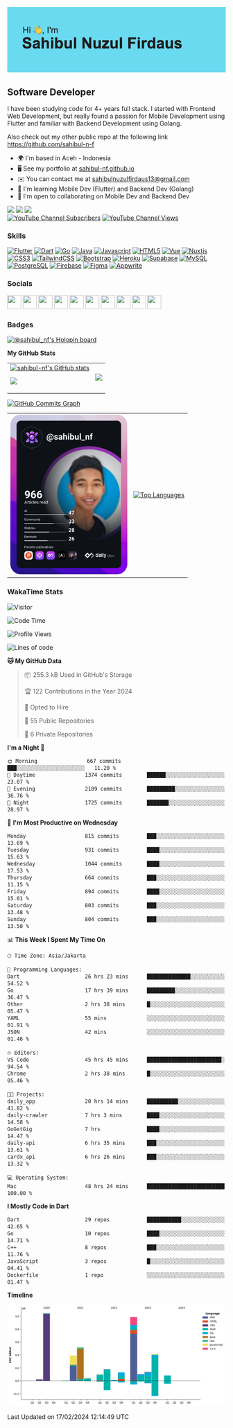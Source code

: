 <!-- Hi <img src="https://raw.githubusercontent.com/MartinHeinz/MartinHeinz/master/wave.gif" width="30px">, my name is Sahibul Nuzul Firdaus -->
<!-- ====================================== -->

![Header](https://github.com/sahibul-nf/sahibul-nf/blob/main/header.png)

Software Developer
-----------------

I have been studying code for 4+ years full stack. I started with Frontend Web Development, but really found a passion for Mobile Development using Flutter and familiar with Backend Development using Golang.

Also check out my other public repo at the following link <a href="https://github.com/sahibul-n-f">https://github.com/sahibul-n-f<a/>
<br/>
  
* 🌍  I'm based in Aceh - Indonesia
* 🖥️  See my portfolio at [sahibul-nf.github.io](http://sahibul-nf.github.io/)
* ✉️  You can contact me at [sahibulnuzulfirdaus13@gmail.com](mailto:sahibulnuzulfirdaus13@gmail.com)
* 🧠  I'm learning Mobile Dev (Flutter) and Backend Dev (Golang)
* 🤝  I'm open to collaborating on Mobile Dev and Backend Dev

<a href="https://www.twitter.com/sahibul_nf" target="_blank" rel="noreferrer"><img
src="https://img.shields.io/twitter/follow/sahibul_nf?logo=twitter&style=for-the-badge&color=0891b2&labelColor=1c1917"
/></a>
<a href="https://www.github.com/sahibul-nf" target="_blank" rel="noreferrer"><img
src="https://img.shields.io/github/followers/sahibul-nf?logo=github&style=for-the-badge&color=0891b2&labelColor=1c1917" /></a>
<a href="https://www.github.com/sahibul-nf" target="_blank" rel="noreferrer"><img
src="https://img.shields.io/github/stars/sahibul-nf?logo=github&style=for-the-badge&color=0891b2&labelColor=1c1917" /></a>
<br/>
<a href="https://www.youtube.com/channel/UCdWVhgD6M7D5DhwT0jfFITw?sub_confirmation=1">
    <img alt="YouTube Channel Subscribers" title="Youtube Subscribers" src="https://staging.shields.io/youtube/channel/subscribers/UCdWVhgD6M7D5DhwT0jfFITw?logo=youtube&style=for-the-badge&color=0891b2&labelColor=1c1917"></a>
<a href="https://www.youtube.com/channel/UCdWVhgD6M7D5DhwT0jfFITw">
    <img alt="YouTube Channel Views" title="Youtube Views" src="https://staging.shields.io/youtube/channel/views/UCdWVhgD6M7D5DhwT0jfFITw?logo=Youtube&style=for-the-badge&color=0891b2&labelColor=1c1917"></a> 

### Skills

<p align="left">
<a href="https://flutter.dev/" target="_blank" rel="noreferrer"><img src="https://raw.githubusercontent.com/danielcranney/readme-generator/main/public/icons/skills/flutter-colored.svg" width="36" height="36" alt="Flutter" /></a>
<a href="https://go.dev/doc/" target="_blank" rel="noreferrer"><img src="https://raw.githubusercontent.com/danielcranney/readme-generator/main/public/icons/skills/dart-colored.svg" width="36" height="36" alt="Dart" /></a>
<a href="https://go.dev/doc/" target="_blank" rel="noreferrer"><img src="https://raw.githubusercontent.com/danielcranney/readme-generator/main/public/icons/skills/go-colored.svg" width="36" height="36" alt="Go" /></a>
<a href="https://www.oracle.com/java/" target="_blank" rel="noreferrer"><img src="https://raw.githubusercontent.com/danielcranney/readme-generator/main/public/icons/skills/java-colored.svg" width="36" height="36" alt="Java" /></a>
<a href="https://developer.mozilla.org/en-US/docs/Web/JavaScript" target="_blank" rel="noreferrer"><img src="https://raw.githubusercontent.com/danielcranney/readme-generator/main/public/icons/skills/javascript-colored.svg" width="36" height="36" alt="Javascript" /></a>
<a href="https://developer.mozilla.org/en-US/docs/Glossary/HTML5" target="_blank" rel="noreferrer"><img src="https://raw.githubusercontent.com/danielcranney/readme-generator/main/public/icons/skills/html5-colored.svg" width="36" height="36" alt="HTML5" /></a>
<a href="https://vuejs.org/" target="_blank" rel="noreferrer"><img src="https://raw.githubusercontent.com/danielcranney/readme-generator/main/public/icons/skills/vuejs-colored.svg" width="36" height="36" alt="Vue" /></a>
<a href="https://nuxtjs.org/" target="_blank" rel="noreferrer"><img src="https://raw.githubusercontent.com/danielcranney/readme-generator/main/public/icons/skills/nuxtjs-colored.svg" width="36" height="36" alt="Nuxtjs" /></a>
<a href="https://www.w3.org/TR/CSS/#css" target="_blank" rel="noreferrer"><img src="https://raw.githubusercontent.com/danielcranney/readme-generator/main/public/icons/skills/css3-colored.svg" width="36" height="36" alt="CSS3" /></a>
<a href="https://tailwindcss.com/" target="_blank" rel="noreferrer"><img src="https://raw.githubusercontent.com/danielcranney/readme-generator/main/public/icons/skills/tailwindcss-colored.svg" width="36" height="36" alt="TailwindCSS" /></a>
<a href="https://getbootstrap.com/" target="_blank" rel="noreferrer"><img src="https://raw.githubusercontent.com/danielcranney/readme-generator/main/public/icons/skills/bootstrap-colored.svg" width="36" height="36" alt="Bootstrap" /></a>
<a href="https://www.heroku.com/" target="_blank" rel="noreferrer"><img src="https://raw.githubusercontent.com/danielcranney/readme-generator/main/public/icons/skills/heroku-colored.svg" width="36" height="36" alt="Heroku" /></a>
<a href="https://supabase.io/" target="_blank" rel="noreferrer"><img src="https://raw.githubusercontent.com/danielcranney/readme-generator/main/public/icons/skills/supabase-colored.svg" width="36" height="36" alt="Supabase" /></a>
<a href="https://www.mysql.com/" target="_blank" rel="noreferrer"><img src="https://raw.githubusercontent.com/danielcranney/readme-generator/main/public/icons/skills/mysql-colored.svg" width="36" height="36" alt="MySQL" /></a>
<a href="https://www.postgresql.org/" target="_blank" rel="noreferrer"><img src="https://raw.githubusercontent.com/danielcranney/readme-generator/main/public/icons/skills/postgresql-colored.svg" width="36" height="36" alt="PostgreSQL" /></a>
<a href="https://firebase.google.com/" target="_blank" rel="noreferrer"><img src="https://raw.githubusercontent.com/danielcranney/readme-generator/main/public/icons/skills/firebase-colored.svg" width="36" height="36" alt="Firebase" /></a>
<a href="https://www.figma.com/" target="_blank" rel="noreferrer"><img src="https://raw.githubusercontent.com/danielcranney/readme-generator/main/public/icons/skills/figma-colored.svg" width="36" height="36" alt="Figma" /></a>
<a href="https://appwrite.io/" target="_blank" rel="noreferrer"><img src="https://raw.githubusercontent.com/danielcranney/readme-generator/main/public/icons/skills/appwrite-colored.svg" width="36" height="36" alt="Appwrite" /></a>
</p>

### Socials

<p align="left"> <a href="https://www.dev.to/sahibul_nf" target="_blank" rel="noreferrer"><img src="https://raw.githubusercontent.com/danielcranney/readme-generator/main/public/icons/socials/devdotto.svg" width="32" height="32" /></a> <a href="https://www.dribbble.com/sahibul_nf" target="_blank" rel="noreferrer"><img src="https://raw.githubusercontent.com/danielcranney/readme-generator/main/public/icons/socials/dribbble.svg" width="32" height="32" /></a> <a href="https://www.facebook.com/sahibul.nuzul.firdaus" target="_blank" rel="noreferrer"><img src="https://raw.githubusercontent.com/danielcranney/readme-generator/main/public/icons/socials/facebook.svg" width="32" height="32" /></a> <a href="https://www.github.com/sahibul-nf" target="_blank" rel="noreferrer"><img src="https://raw.githubusercontent.com/danielcranney/readme-generator/main/public/icons/socials/github.svg" width="32" height="32" /></a> <a href="http://www.instagram.com/sahibul_nf" target="_blank" rel="noreferrer"><img src="https://raw.githubusercontent.com/danielcranney/readme-generator/main/public/icons/socials/instagram.svg" width="32" height="32" /></a> <a href="https://www.linkedin.com/in/sahibul-nf" target="_blank" rel="noreferrer"><img src="https://raw.githubusercontent.com/danielcranney/readme-generator/main/public/icons/socials/linkedin.svg" width="32" height="32" /></a> <a href="https://www.polywork.com/sahibulnf" target="_blank" rel="noreferrer"><img src="https://raw.githubusercontent.com/danielcranney/readme-generator/main/public/icons/socials/polywork.svg" width="32" height="32" /></a> <a href="http://www.medium.com/@sahibul_nf" target="_blank" rel="noreferrer"><img src="https://raw.githubusercontent.com/danielcranney/readme-generator/main/public/icons/socials/medium.svg" width="32" height="32" /></a> <a href="https://www.twitter.com/sahibul_nf" target="_blank" rel="noreferrer"><img src="https://raw.githubusercontent.com/danielcranney/readme-generator/main/public/icons/socials/twitter.svg" width="32" height="32" /></a> <a href="https://www.youtube.com/channel/UCdWVhgD6M7D5DhwT0jfFITw" target="_blank" rel="noreferrer"><img src="https://raw.githubusercontent.com/danielcranney/readme-generator/main/public/icons/socials/youtube.svg" width="32" height="32" /></a></p>

### Badges

[![@sahibul_nf's Holopin board](https://holopin.io/api/user/board?user=sahibul_nf)](https://holopin.io/@sahibul_nf)

<b>My GitHub Stats</b>

<table>
  <td>
    <a href="http://www.github.com/sahibul-nf"><img src="https://github-readme-stats-sigma-five.vercel.app/api?username=sahibul-nf&show_icons=true&hide=&count_private=true&title_color=0891b2&text_color=ffffff&icon_color=0891b2&bg_color=1c1917&hide_border=true&show_icons=true" alt="sahibul-nf's GitHub stats" /></a>

<a href="http://www.github.com/sahibul-nf"><img src="https://github-readme-streak-stats.herokuapp.com/?user=sahibul-nf&stroke=ffffff&background=1c1917&ring=0891b2&fire=0891b2&currStreakNum=ffffff&currStreakLabel=0891b2&sideNums=ffffff&sideLabels=ffffff&dates=ffffff&hide_border=true" /></a>
  </td>
  <td>
    <img src="https://github-readme-stats.vercel.app/api/wakatime?username=sahibul_nf" />
  </td>
</table>

<a href="http://www.github.com/sahibul-nf"><img src="https://github-readme-activity-graph.cyclic.app/graph?username=sahibul-nf&bg_color=1c1917&color=ffffff&line=0891b2&point=ffffff&area_color=1c1917&area=true&hide_border=true&custom_title=GitHub%20Commits%20Graph" alt="GitHub Commits Graph" /></a>

<table>
  <td>
<a href="https://app.daily.dev/sahibul_nf"><img src="https://github.com/sahibul-nf/sahibul-nf/blob/main/devcard.svg" width="270" alt="Sahibul Nuzul Firdaus's Dev Card"/></a>
  </td>
  <td>
<a href="https://github.com/sahibul-nf" align="left"><img src="https://github-readme-stats-sigma-five.vercel.app/api/top-langs/?username=sahibul-nf&langs_count=5&title_color=0891b2&text_color=ffffff&icon_color=0891b2&bg_color=1c1917&hide_border=true&locale=en&hide=html,blade,css,cmake&custom_title=Top%20%Languages" alt="Top Languages" /></a>
  </td>
</table>
  
  
### WakaTime Stats
  
![Visitor](https://komarev.com/ghpvc/?username=sahibul-nf&label=Visitors+Count&color=brightgreen)

<!--START_SECTION:waka-->
![Code Time](http://img.shields.io/badge/Code%20Time-2%2C523%20hrs%2035%20mins-blue)

![Profile Views](http://img.shields.io/badge/Profile%20Views-0-blue)

![Lines of code](https://img.shields.io/badge/From%20Hello%20World%20I%27ve%20Written-4.1%20million%20lines%20of%20code-blue)

**🐱 My GitHub Data** 

> 📦 255.3 kB Used in GitHub's Storage 
 > 
> 🏆 122 Contributions in the Year 2024
 > 
> 💼 Opted to Hire
 > 
> 📜 55 Public Repositories 
 > 
> 🔑 6 Private Repositories 
 > 
**I'm a Night 🦉** 

```text
🌞 Morning                667 commits         ███░░░░░░░░░░░░░░░░░░░░░░   11.20 % 
🌆 Daytime                1374 commits        ██████░░░░░░░░░░░░░░░░░░░   23.07 % 
🌃 Evening                2189 commits        █████████░░░░░░░░░░░░░░░░   36.76 % 
🌙 Night                  1725 commits        ███████░░░░░░░░░░░░░░░░░░   28.97 % 
```
📅 **I'm Most Productive on Wednesday** 

```text
Monday                   815 commits         ███░░░░░░░░░░░░░░░░░░░░░░   13.69 % 
Tuesday                  931 commits         ████░░░░░░░░░░░░░░░░░░░░░   15.63 % 
Wednesday                1044 commits        ████░░░░░░░░░░░░░░░░░░░░░   17.53 % 
Thursday                 664 commits         ███░░░░░░░░░░░░░░░░░░░░░░   11.15 % 
Friday                   894 commits         ████░░░░░░░░░░░░░░░░░░░░░   15.01 % 
Saturday                 803 commits         ███░░░░░░░░░░░░░░░░░░░░░░   13.48 % 
Sunday                   804 commits         ███░░░░░░░░░░░░░░░░░░░░░░   13.50 % 
```


📊 **This Week I Spent My Time On** 

```text
🕑︎ Time Zone: Asia/Jakarta

💬 Programming Languages: 
Dart                     26 hrs 23 mins      ██████████████░░░░░░░░░░░   54.52 % 
Go                       17 hrs 39 mins      █████████░░░░░░░░░░░░░░░░   36.47 % 
Other                    2 hrs 38 mins       █░░░░░░░░░░░░░░░░░░░░░░░░   05.47 % 
YAML                     55 mins             ░░░░░░░░░░░░░░░░░░░░░░░░░   01.91 % 
JSON                     42 mins             ░░░░░░░░░░░░░░░░░░░░░░░░░   01.46 % 

🔥 Editors: 
VS Code                  45 hrs 45 mins      ████████████████████████░   94.54 % 
Chrome                   2 hrs 38 mins       █░░░░░░░░░░░░░░░░░░░░░░░░   05.46 % 

🐱‍💻 Projects: 
daily_app                20 hrs 14 mins      ██████████░░░░░░░░░░░░░░░   41.82 % 
daily-crawler            7 hrs 3 mins        ████░░░░░░░░░░░░░░░░░░░░░   14.58 % 
GoGetGig                 7 hrs               ████░░░░░░░░░░░░░░░░░░░░░   14.47 % 
daily-api                6 hrs 35 mins       ███░░░░░░░░░░░░░░░░░░░░░░   13.61 % 
cardx_api                6 hrs 26 mins       ███░░░░░░░░░░░░░░░░░░░░░░   13.32 % 

💻 Operating System: 
Mac                      48 hrs 24 mins      █████████████████████████   100.00 % 
```

**I Mostly Code in Dart** 

```text
Dart                     29 repos            ███████████░░░░░░░░░░░░░░   42.65 % 
Go                       10 repos            ████░░░░░░░░░░░░░░░░░░░░░   14.71 % 
C++                      8 repos             ███░░░░░░░░░░░░░░░░░░░░░░   11.76 % 
JavaScript               3 repos             █░░░░░░░░░░░░░░░░░░░░░░░░   04.41 % 
Dockerfile               1 repo              ░░░░░░░░░░░░░░░░░░░░░░░░░   01.47 % 
```



**Timeline**

![Lines of Code chart](https://raw.githubusercontent.com/sahibul-nf/sahibul-nf/main/assets/bar_graph.png)


 Last Updated on 17/02/2024 12:14:49 UTC
<!--END_SECTION:waka-->
